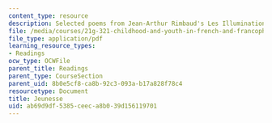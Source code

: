 ```yaml
---
content_type: resource
description: Selected poems from Jean-Arthur Rimbaud's Les Illuminations (1875).
file: /media/courses/21g-321-childhood-and-youth-in-french-and-francophone-cultures-spring-2013/ab69d9df5385ceeca8b039d156119701_MIT21G_321S13_jeunesse.pdf
file_type: application/pdf
learning_resource_types:
- Readings
ocw_type: OCWFile
parent_title: Readings
parent_type: CourseSection
parent_uid: 8b0e5cf8-ca8b-92c3-093a-b17a828f78c4
resourcetype: Document
title: Jeunesse
uid: ab69d9df-5385-ceec-a8b0-39d156119701
---
```

